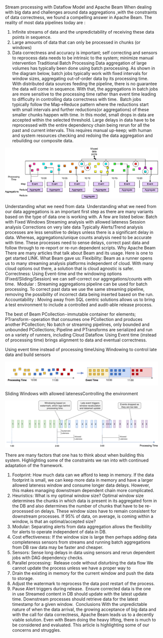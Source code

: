 Stream processing with Dataflow Model and Apache Beam
When dealing with big data and challenges around data aggregations ,with the constraints of data correctness, we found a compelling answer in Apache Beam. The reality of most data pipelines today are :
1. Infinite streams of data and the unpredictability of receiving these data points in sequence.
2. Large amounts of data that can only be processed in chunks (or windows)
3. Data correctness and accuracy is important; self correcting and sensors to reprocess data needs to be intrinsic to the system; minimize manual intervention
Traditional Batch Processing
Data aggregation of large volumes has typically been done using batch pxrocessing. As shown in the diagram below, batch jobs typically work with fixed intervals for window sizes, aggregating out-of-order data by its processing time. With distributed data sources feeding the pipeline, there is no guarantee the data will come in sequence. With that, the aggregations in batch jobs are more sensitive to the processing time rather than event time leading to difficulty in controlling data correctness with time. 
Batch jobs typically follow the Map->Reduce pattern where the reductions start with small intervals and further reductions(or aggregations) of these smaller chunks happen with time. In this model, small drops in data are accepted within the selected threshold. Large delays in data have to be reprocessed with the entire dependency chain being rerun for all the past and current intervals. This requires manual up-keep; with human and system resources checking and redoing the data aggregation and rebuilding our composite data.

![batch-processing](images/dataflow-batch.png)

Understanding what we need from data
 Understanding what we need from our data aggregations is an important first step as there are many variants based on the type of data one is working with. A few are listed below:
Batch with Fixed Windows
Streaming analysis with allowed lateness
Session analysis
Corrections on very late data
Typically Alerts/Trend analysis processes are less sensitive to delays unless there is a significant delay in data.
Whereas, aggregations/unique counts analysis need to be accurate with time. These processes need to sense delays, correct past data and follow through to re-report or re-run dependent scripts.
Why Apache Beam
There are many articles that talk about Beam and its usage. Here is one to get started LINK. What Beam gave us:
Flexibility: Beam as a runner opens us to many streaming analysis platforms independent of cloud. With many cloud options out there, a solution that is cloud agnostic is safer.
Correctness: Using Event-time and the windowing options (Fixed/Sliding/Session) we can self-correct our aggregations/counts with time. 
Modular : Streaming aggregations pipeline can be used for batch processing.  To correct past data we use the same streaming pipeline, removing the possibility of incorrect data being inserted based on the run.
Accountability : Moving away from SQL centric solutions allows us to bring a test environment to include a controlled and audit-able release process.

The best of Beam
PCollection - immutable container for elements;
PTransform - operation that consumes one PCollection and produces another PCollection;
No batch or streaming pipelines, only bounded and unbounded PCollections;
Pipeline and PTransforms are serialized and run on a variety of runners, including Cloud Dataflow.
Using Event time (instead of processing time) brings alignment to data and eventual correctness.

Using event time instead of processing timeUsing Windowing to control late data and build sensors

![batch-processing](images/dataflow-eventtime.png)


Sliding Windows with allowed latenessControlling the environment

![batch-processing](images/dataflow-slidingwindow.png)


There are many factors that one has to think about when building this system. Highlighting some of the constraints we ran into with continued adaptation of the framework.
1. Footprint: How much data can we afford to keep in memory. If the data footprint is small, we can keep more data in memory and have a larger allowed lateness window and consume longer data delays. However, this makes managing downstream dependent chain more complicated.
2. Heuristics: What is my optimal window size? Optimal window size determines the chunks in which data is present in its aggregated form in the DB and also determines the number of chunks that have to be  re-processed on delays. These window sizes have to remain consistent for downstream processes. If 95% of data, on average, is coming within a window, is that an optimal/accepted size?  
3. Modular: Separating alerts from data aggregation allows the flexibility for alerts to operate independent of data in DB. 
4. Cost effectiveness: If the window size is large then perhaps adding data completeness sensors from streams and running batch aggregations from DB raw data may be faster and cheaper.
5. Sensors: Sense long delays in data using sensors and rerun dependent jobs with DAG dependency checks.
6. Parallel processing: 
Release code without disturbing the data flow
We cannot update the process unless we have a proper way to 
1. Drain the existing in memory for the current window and push the data to storage.
2. Adjust the watermark to reprocess the data post restart of the process.
3. Pause Alert triggers during release. 
Ensure corrected data is the one in use
Streamed content in DB should update with the latest update time. Downstream processes should retrieve data for the latest timestamp for a given window. 
Conclusions
With the unpredictable nature of when the data arrival, the growing acceptance of big data and with the call for data correctness, Apache Beam leads us to a decently viable solution. Even with Beam doing the heavy lifting, there is much to be considered and evaluated. This article is highlighting some of our concerns and struggles.

